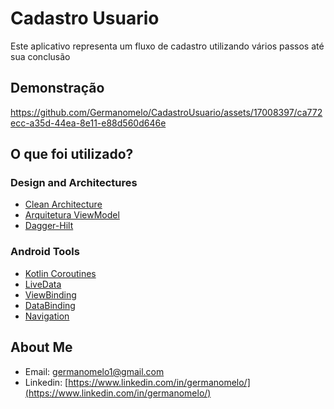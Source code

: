 # Cadastro Usuario
Este aplicativo representa um fluxo de cadastro utilizando vários passos até sua conclusão

## Demonstração
https://github.com/Germanomelo/CadastroUsuario/assets/17008397/ca772ecc-a35d-44ea-8e11-e88d560d646e

## O que foi utilizado?
### Design and Architectures
* [Clean Architecture](https://developer.android.com/topic/architecture)
* [Arquitetura ViewModel](https://developer.android.com/topic/libraries/architecture/viewmodel)
* [Dagger-Hilt](https://developer.android.com/training/dependency-injection/hilt-android)

### Android Tools
* [Kotlin Coroutines](https://developer.android.com/kotlin/coroutines)
* [LiveData](https://developer.android.com/topic/libraries/architecture/livedata?hl=pt-br)
* [ViewBinding](https://developer.android.com/topic/libraries/view-binding)
* [DataBinding](https://developer.android.com/topic/libraries/data-binding)
* [Navigation](https://developer.android.com/guide/navigation)
  
## About Me

 - Email: germanomelo1@gmail.com
 - Linkedin: [https://www.linkedin.com/in/germanomelo/](https://www.linkedin.com/in/germanomelo/)
